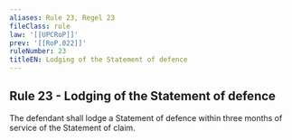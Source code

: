 ```yaml
---
aliases: Rule 23, Regel 23
fileClass: rule
law: '[[UPCRoP]]'
prev: '[[RoP.022]]'
ruleNumber: 23
titleEN: Lodging of the Statement of defence
---
```


## Rule 23 - Lodging of the Statement of defence

The defendant shall lodge a Statement of defence within three months of service of the Statement of claim.